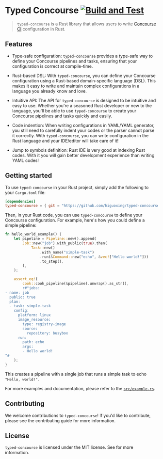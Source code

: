 # Typed Concourse [![Build and Test](https://github.com/higuoxing/typed-concourse/actions/workflows/rust.yml/badge.svg)](https://github.com/higuoxing/typed-concourse/actions/workflows/rust.yml)

> `typed-concourse` is a Rust library that allows users to write [Concourse CI](https://concourse-ci.org/) configuration in Rust.

## Features

- Type-safe configuration: `typed-concourse` provides a type-safe way to define your Concourse pipelines and tasks, ensuring that your configuration is correct at compile-time.

- Rust-based DSL: With `typed-concourse`, you can define your Concourse configuration using a Rust-based domain-specific language (DSL). This makes it easy to write and maintain complex configurations in a language you already know and love.

- Intuitive API: The API for `typed-concourse` is designed to be intuitive and easy to use. Whether you're a seasoned Rust developer or new to the language, you'll be able to use `typed-concourse` to create your Concourse pipelines and tasks quickly and easily.

- Code indention: When writing configurations in YAML/YAML generator, you still need to carefully indent your codes or the parser cannot parse it correctly. With `typed-concourse`, you can write configuration in the Rust language and your IDE/editor will take care of it!

- Jump to symbols definition: Rust IDE is very good at indexing Rust codes. With it you will gain better development experience than writing YAML codes!

## Getting started

To use `typed-concourse` in your Rust project, simply add the following to your `Cargo.toml` file:

```toml
[dependencies]
typed-concourse = { git = "https://github.com/higuoxing/typed-concourse", branch = "main" }
```

Then, in your Rust code, you can use `typed-concourse` to define your Concourse configuration. For example, here's how you could define a simple pipeline:

```rust
fn hello_world_example() {
    let pipeline = Pipeline::new().append(
        Job::new("job").with_public(true).then(
            Task::new()
                .with_name("simple-task")
                .run(&Command::new("echo", &vec!["Hello world!"]))
                .to_step(),
        ),
    );

    assert_eq!(
        cook::cook_pipeline(&pipeline).unwrap().as_str(),
        r#"jobs:
- name: job
  public: true
  plan:
  - task: simple-task
    config:
      platform: linux
      image_resource:
        type: registry-image
        source:
          repository: busybox
      run:
        path: echo
        args:
        - Hello world!
"#
    );
}
```

This creates a pipeline with a single job that runs a simple task to echo `"Hello, world!"`.

For more examples and documentation, please refer to the [`src/example.rs`](https://github.com/higuoxing/typed-concourse/blob/main/src/examples.rs).

## Contributing

We welcome contributions to `typed-concourse`! If you'd like to contribute, please see the contributing guide for more information.

## License

`typed-concourse` is licensed under the MIT license. See [](./LICENSE) for more information.
